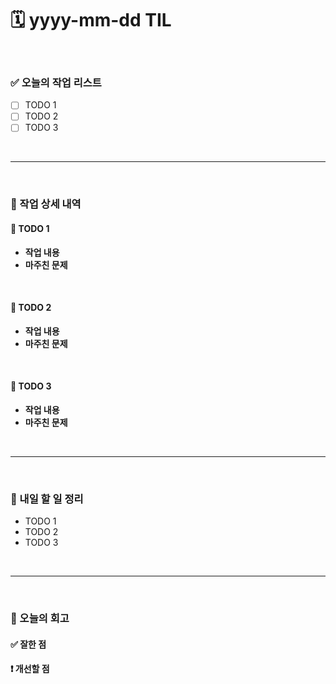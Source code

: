 # 🗓️ yyyy-mm-dd TIL

<br>

### ✅ 오늘의 작업 리스트  
- [ ] TODO 1  
- [ ] TODO 2  
- [ ] TODO 3  

<br>

---

<br>

### 📌 작업 상세 내역  

#### 🔹 TODO 1  
- **작업 내용**<br>
- **마주친 문제**<br>

<br>

#### 🔹 TODO 2  
- **작업 내용**<br>
- **마주친 문제**<br>

<br>

#### 🔹 TODO 3  
- **작업 내용**<br>
- **마주친 문제**<br>

<br>

---

<br>

### 🚀 내일 할 일 정리  

- TODO 1  
- TODO 2  
- TODO 3  

<br>

---

<br>

### 🧐 오늘의 회고  

#### ✅ 잘한 점
#### ❗ 개선할 점



<br><br><br>